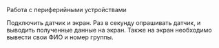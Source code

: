 Работа с периферийными устройствами

Подключить датчик и экран. Раз в секунду опрашивать датчик, и выводить полученные данные на экран. Также на экран необходимо вывести свои ФИО и номер группы. 
